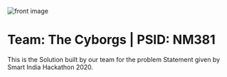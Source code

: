 ![front image](https://github.com/princesharma74/NM381_The_Cyborgs/blob/master/demo_files/front.png)
# Team: The Cyborgs | PSID: NM381
This is the Solution built by our team for the problem Statement given by Smart India Hackathon 2020.
